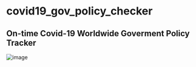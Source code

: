 # covid19_gov_policy_checker

## On-time Covid-19 Worldwide Goverment Policy Tracker

![image](https://user-images.githubusercontent.com/47114771/158339010-ceb5dacf-25c2-464c-8a76-385b432bc6ed.png)
